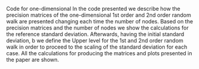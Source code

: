 
Code for one-dimensional
In the code presented we describe how the precision matrices of the one-dimensional 1st order and 2nd order random walk are presented changing each time the number of nodes. Based on the precision matrices and the number of nodes we show the calculations for the reference standard deviation. Afterwards, having the initial standard deviation, b we define the Upper level for the 1st and 2nd order random walk in order to proceed to the scaling of the standard deviation for each case. All the calculations for producing the matrices and plots presented in the paper are shown.
